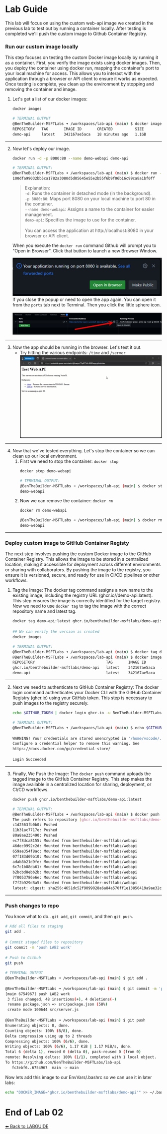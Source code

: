# Lab Guide #

This lab will focus on using the custom web-api image we created in the previous lab to test out by running a container locally. After testing is completed we'll push the custom image to Github Container Registry. 

### Run our custom image locally ###

This step focuses on testing the custom Docker image locally by running it as a container. First, you verify the image exists using docker images. Then, you deploy the container using docker run, mapping the container's port to your local machine for access. This allows you to interact with the application through a browser or API client to ensure it works as expected. Once testing is complete, you clean up the environment by stopping and removing the container and image.

1. Let's get a list of our docker images: 
    ```sh
    docker images
    ```
    ```sh
    # TERMINAL OUTPUT
    @BenTheBuilder-MSFTLabs ➜ /workspaces/lab-api (main) $ docker images
    REPOSITORY   TAG       IMAGE ID       CREATED          SIZE
    demo-api     latest    342167ae5aca   18 minutes ago   1.1GB
    ```
---
2. Now let's deploy our image. 
    ```sh
    docker run -d -p 8080:80 --name demo-webapi demo-api
    ```
    ```sh
    # TERMINAL OUTPUT:
    @BenTheBuilder-MSFTLabs ➜ /workspaces/lab-api (main) $ docker run -d -p 8080:80 --name demo-webapi demo-api
    100dfa99032bb5ca1782a3080d5d05645e55e2b55f6b9f06b16c99ca8a1bf0ff
    ```
    > Explanation:<br>
    > ```-d```: Runs the container in detached mode (in the background).<br>
    > ```-p 8080:80```: Maps port 8080 on your local machine to port 80 in the container.<br>
    > ```--name demo-webapi```: Assigns a name to the container for easier management.<br>
    > ```demo-api```: Specifies the image to use for the container.<br>
    ><br>
    > You can access the application at http://localhost:8080 in your browser or API client.

    When you execute the ```docker run``` command Github will prompt you to "Open in Browser". Click that button to launch a new Browser Window. 

    ![alt text](imgs/lab02-202.jpg)
    <br>
    If you close the popup or need to open the app again. You can open it from the ```ports``` tab next to Terminal. Then you click the little sphere icon.  
    <br>
    ![alt text](imgs/lab02-203.jpg)
---
3.  Now the app should be running in the browser. Let's test it out. 
    - Try hitting the various endpoints: ```/time``` and ```/server```
    ![alt text](imgs/lab02-200-gif.gif)
---
4. Now that we've tested everything. Let's stop the container so we can clean up our local environment. 
    1. First we need to stop the container: ```docker stop```
        ```sh
        docker stop demo-webapi
        ```
        ```sh
        # TERMINAL OUTPUT:
        @BenTheBuilder-MSFTLabs ➜ /workspaces/lab-api (main) $ docker stop demo-webapi 
        demo-webapi
        ```
    2. Now we can remove the container: ```docker rm```
        ```sh
        docker rm demo-webapi 
        ```
        ```sh
        @BenTheBuilder-MSFTLabs ➜ /workspaces/lab-api (main) $ docker rm demo-webapi 
        demo-webapi
        ```
---   

### Deploy custom image to GitHub Container Registy ###

The next step involves pushing the custom Docker image to the GitHub Container Registry. This allows the image to be stored in a centralized location, making it accessible for deployment across different environments or sharing with collaborators. By pushing the image to the registry, you ensure it is versioned, secure, and ready for use in CI/CD pipelines or other workflows.

1. Tag the Image: The docker tag command assigns a new name to the existing image, including the registry URL (ghcr.io/<ghusername>/demo-api:latest). This step ensures the image is correctly identified for the target registry. Now we need to use ```docker tag``` to tag the image with the correct repository name and latest tag. 
    ```sh
    docker tag demo-api:latest ghcr.io/benthebuilder-msftlabs/demo-api:latest

    ## We can verify the version is created
    docker images
    ```
    ```sh
    # TERMINAL OUTPUT:
    @BenTheBuilder-MSFTLabs ➜ /workspaces/lab-api (main) $ docker tag demo-api:latest ghcr.io/benthebuilder-msftlabs/demo-api:latest
    @BenTheBuilder-MSFTLabs ➜ /workspaces/lab-api (main) $ docker images
    REPOSITORY                                TAG       IMAGE ID       CREATED             SIZE
    ghcr.io/benthebuilder-msftlabs/demo-api   latest    342167ae5aca   About an hour ago   1.1GB
    demo-api                                  latest    342167ae5aca   About an hour ago   1.1GB
    ```
---
2. Next we need to authenticate to GitHub Container Registry: The docker login command authenticates your Docker CLI with the GitHub Container Registry (ghcr.io) using your GitHub token. This step is necessary to push images to the registry securely.
    ```sh
    echo $GITHUB_TOKEN | docker login ghcr.io -u BenTheBuilder-MSFTLabs --password-stdin
    ```
    ```sh
    # TERMINAL OUTPUT: 
    @BenTheBuilder-MSFTLabs ➜ /workspaces/lab-api (main) $ echo $GITHUB_TOKEN | docker login ghcr.io -u BenTheBuilder-MSFTLabs --password-stdin

    WARNING! Your credentials are stored unencrypted in '/home/vscode/.docker/config.json'.
    Configure a credential helper to remove this warning. See
    https://docs.docker.com/go/credential-store/

    Login Succeeded
    ```
---
3. Finally, We Push the Image: The ```docker push``` command uploads the tagged image to the GitHub Container Registry. This step makes the image available in a centralized location for sharing, deployment, or CI/CD workflows.
    ```sh
    docker push ghcr.io/benthebuilder-msftlabs/demo-api:latest
    ```
    ```sh
    # TERMINAL OUTPUT:
    @BenTheBuilder-MSFTLabs ➜ /workspaces/lab-api (main) $ docker push ghcr.io/benthebuilder-msftlabs/demo-api:latest
    The push refers to repository [ghcr.io/benthebuilder-msftlabs/demo-api]
    c1d2563fb0b0: Pushed 
    11b31ac7717e: Pushed 
    80a8ae235490: Pushed 
    ec7f8dca8155: Mounted from benthebuilder-msftlabs/webapi 
    46dec0992c2d: Mounted from benthebuilder-msftlabs/webapi 
    659ae354f8ac: Mounted from benthebuilder-msftlabs/webapi 
    07f183d69b10: Mounted from benthebuilder-msftlabs/webapi 
    adab8b21d9fe: Mounted from benthebuilder-msftlabs/webapi 
    6c7c1b88da61: Mounted from benthebuilder-msftlabs/webapi 
    b2bcbd8ebb2b: Mounted from benthebuilder-msftlabs/webapi 
    7f0053786e6e: Mounted from benthebuilder-msftlabs/webapi 
    f7f2b929d8a5: Mounted from benthebuilder-msftlabs/webapi 
    latest: digest: sha256:4651dc52f9099028a6a84a570ff1e13856419a9ae32c616e9634e5f9c7e17ba8 size: 2836
    ```
---

### Push changes to repo ###

You know what to do.. ```git add```, ```git commit```, and then ```git push```. 
```sh
# Add all files to staging
git add .

# Commit staged files to repository
git commit -m 'push LAB2 work'

# Push to Github
git push
```
```sh
# TERMINAL OUTPUT
@BenTheBuilder-MSFTLabs ➜ /workspaces/lab-api (main) $ git add .

@BenTheBuilder-MSFTLabs ➜ /workspaces/lab-api (main) $ git commit -m 'push LAB2 work'
[main 6754967] push LAB2 work
 3 files changed, 48 insertions(+), 4 deletions(-)
 rename package.json => src/package.json (58%)
 create mode 100644 src/server.js
 
@BenTheBuilder-MSFTLabs ➜ /workspaces/lab-api (main) $ git push
Enumerating objects: 8, done.
Counting objects: 100% (8/8), done.
Delta compression using up to 2 threads
Compressing objects: 100% (6/6), done.
Writing objects: 100% (6/6), 1.17 KiB | 1.17 MiB/s, done.
Total 6 (delta 1), reused 0 (delta 0), pack-reused 0 (from 0)
remote: Resolving deltas: 100% (1/1), completed with 1 local object.
To https://github.com/BenTheBuilder-MSFTLabs/lab-api
   fc3ebf6..6754967  main -> main
```

Now lets add this image to our EnvVars/.bashrc so we can use it in later labs: 

```sh
echo "DOCKER_IMAGE='ghcr.io/benthebuilder-msftlabs/demo-api'" >> ~/.bashrc
```


# End of Lab 02
   
[⬅ Back to LABGUIDE](LABGUIDE.md) 
